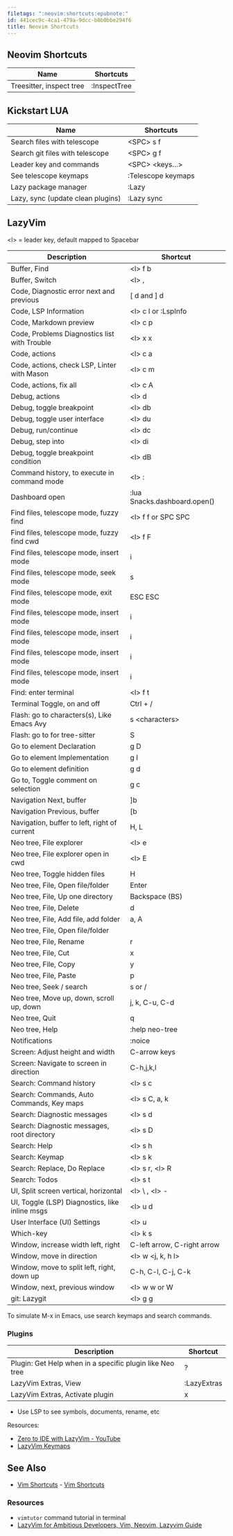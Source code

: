 ```yaml
---
filetags: ":neovim:shortcuts:epubnote:"
id: 441cec9c-4ca1-479a-9dcc-b0b0bbe294f6
title: Neovim Shortcuts
---
```


## Neovim Shortcuts

| Name                     | Shortcuts    |
|--------------------------|--------------|
| Treesitter, inspect tree | :InspectTree |

## Kickstart LUA

| Name                              | Shortcuts          |
|-----------------------------------|--------------------|
| Search files with telescope       | \<SPC\> s f        |
| Search git files with telescope   | \<SPC\> g f        |
| Leader key and commands           | \<SPC\> \<keys…\>  |
| See telescope keymaps             | :Telescope keymaps |
| Lazy package manager              | :Lazy              |
| Lazy, sync (update clean plugins) | :Lazy sync         |

## LazyVim

\<l\> = leader key, default mapped to Spacebar

| Description | Shortcut |
|----|----|
| Buffer, Find | \<l\> f b |
| Buffer, Switch | \<l\> , |
| Code, Diagnostic error next and previous | \[ d and \] d |
| Code, LSP Information | \<l\> c l or :LspInfo |
| Code, Markdown preview | \<l\> c p |
| Code, Problems Diagnostics list with Trouble | \<l\> x x |
| Code, actions | \<l\> c a |
| Code, actions, check LSP, Linter with Mason | \<l\> c m |
| Code, actions, fix all | \<l\> c A |
| Debug, actions | \<l\> d |
| Debug, toggle breakpoint | \<l\> db |
| Debug, toggle user interface | \<l\> du |
| Debug, run/continue | \<l\> dc |
| Debug, step into | \<l\> di |
| Debug, toggle breakpoint condition | \<l\> dB |
| Command history, to execute in command mode | \<l\> : |
| Dashboard open | :lua Snacks.dashboard.open() |
| Find files, telescope mode, fuzzy find | \<l\> f f or SPC SPC |
| Find files, telescope mode, fuzzy find cwd | \<l\> f F |
| Find files, telescope mode, insert mode | i |
| Find files, telescope mode, seek mode | s |
| Find files, telescope mode, exit mode | ESC ESC |
| Find files, telescope mode, insert mode | i |
| Find files, telescope mode, insert mode | i |
| Find files, telescope mode, insert mode | i |
| Find files, telescope mode, insert mode | i |
| Find: enter terminal | \<l\> f t |
| Terminal Toggle, on and off | Ctrl + / |
| Flash: go to characters(s), Like Emacs Avy | s \<characters\> |
| Flash: go to for tree-sitter | S |
| Go to element Declaration | g D |
| Go to element Implementation | g I |
| Go to element definition | g d |
| Go to, Toggle comment on selection | g c |
| Navigation Next, buffer | \]b |
| Navigation Previous, buffer | \[b |
| Navigation, buffer to left, right of current | H, L |
| Neo tree, File explorer | \<l\> e |
| Neo tree, File explorer open in cwd | \<l\> E |
| Neo tree, Toggle hidden files | H |
| Neo tree, File, Open file/folder | Enter |
| Neo tree, File, Up one directory | Backspace (BS) |
| Neo tree, File, Delete | d |
| Neo tree, File, Add file, add folder | a, A |
| Neo tree, File, Open file/folder |  |
| Neo tree, File, Rename | r |
| Neo tree, File, Cut | x |
| Neo tree, File, Copy | y |
| Neo tree, File, Paste | p |
| Neo tree, Seek / search | s or / |
| Neo tree, Move up, down, scroll up, down | j, k, C-u, C-d |
| Neo tree, Quit | q |
| Neo tree, Help | :help neo-tree |
| Notifications | :noice |
| Screen: Adjust height and width | C-arrow keys |
| Screen: Navigate to screen in direction | C-h,j,k,l |
| Search: Command history | \<l\> s c |
| Search: Commands, Auto Commands, Key maps | \<l\> s C, a, k |
| Search: Diagnostic messages | \<l\> s d |
| Search: Diagnostic messages, root directory | \<l\> s D |
| Search: Help | \<l\> s h |
| Search: Keymap | \<l\> s k |
| Search: Replace, Do Replace | \<l\> s r, \<l\> R |
| Search: Todos | \<l\> s t |
| UI, Split screen vertical, horizontal | \<l\> \\ , \<l\> - |
| UI, Toggle (LSP) Diagnostics, like inline msgs | \<l\> u d |
| User Interface (UI) Settings | \<l\> u |
| Which-key | \<l\> k s |
| Window, increase width left, right | C-left arrow, C-right arrow |
| Window, move in direction | \<l\> w \<j, k, h l\> |
| Window, move to split left, right, down up | C-h, C-l, C-j, C-k |
| Window, next, previous window | \<l\> w w or W |
| git: Lazygit | \<l\> g g |

To simulate M-x in Emacs, use search keymaps and search commands.

### Plugins

| Description                                              | Shortcut    |
|----------------------------------------------------------|-------------|
| Plugin: Get Help when in a specific plugin like Neo tree | ?           |
| LazyVim Extras, View                                     | :LazyExtras |
| LazyVim Extras, Activate plugin                          | x           |

- Use LSP to see symbols, documents, rename, etc

Resources:

- [Zero to IDE with LazyVim -
  YouTube](https://www.youtube.com/watch?v=N93cTbtLCIM)
- [LazyVim Keymaps](https://www.lazyvim.md/keymaps)

## See Also

- [Vim Shortcuts](../005-computer-shortcuts-vim) - [Vim
  Shortcuts](id:bdb62bfe-56b7-4c13-a1e4-9f91cf4e0bb5)

### Resources

- `vimtutor` command tutorial in terminal
- [LazyVim for Ambitious Developers, Vim, Neovim, Lazyvim
  Guide](https://lazyvim-ambitious-devs.phillips.codes/)
